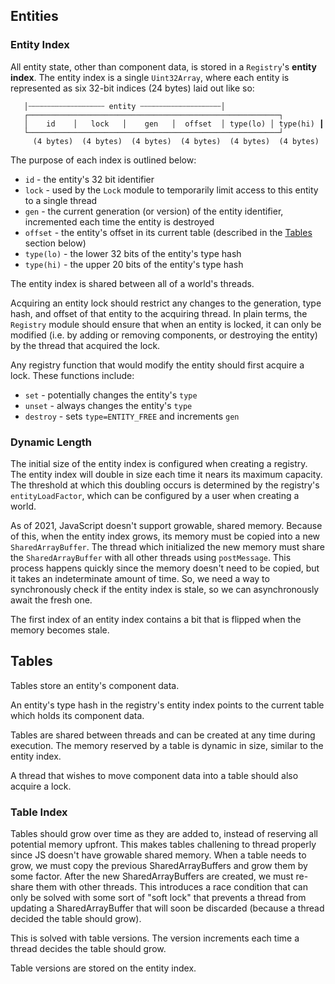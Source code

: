 ## Entities

### Entity Index

All entity state, other than component data, is stored in a `Registry`'s **entity index**. The entity index is a single `Uint32Array`, where each entity is represented as six 32-bit indices (24 bytes) laid out like so:

```
   │┄┄┄┄┄┄┄┄┄┄┄┄┄┄┄┄┄ entity ┄┄┄┄┄┄┄┄┄┄┄┄┄┄┄┄┄┄│
   ┌────────────────────────────────────────────────────────┐
   │    id    │   lock   │    gen   │  offset  │ type(lo) │ type(hi) ┃
   └────────────────────────────────────────────────────────┘
     (4 bytes)  (4 bytes)  (4 bytes)  (4 bytes)  (4 bytes)  (4 bytes)
```

The purpose of each index is outlined below:

- `id` - the entity's 32 bit identifier
- `lock` - used by the `Lock` module to temporarily limit access to this entity to a single thread
- `gen` - the current generation (or version) of the entity identifier, incremented each time the entity is destroyed
- `offset` - the entity's offset in its current table (described in the [Tables](#Tables) section below)
- `type(lo)` - the lower 32 bits of the entity's type hash
- `type(hi)` - the upper 20 bits of the entity's type hash

The entity index is shared between all of a world's threads.

Acquiring an entity lock should restrict any changes to the generation, type hash, and offset of that entity to the acquiring thread. In plain terms, the `Registry` module should ensure that when an entity is locked, it can only be modified (i.e. by adding or removing components, or destroying the entity) by the thread that acquired the lock.

Any registry function that would modify the entity should first acquire a lock. These functions include:

- `set` - potentially changes the entity's `type`
- `unset` - always changes the entity's `type`
- `destroy` - sets `type=ENTITY_FREE` and increments `gen`

### Dynamic Length

The initial size of the entity index is configured when creating a registry. The entity index will double in size each time it nears its maximum capacity. The threshold at which this doubling occurs is determined by the registry's `entityLoadFactor`, which can be configured by a user when creating a world.

As of 2021, JavaScript doesn't support growable, shared memory. Because of this, when the entity index grows, its memory must be copied into a new `SharedArrayBuffer`. The thread which initialized the new memory must share the `SharedArrayBuffer` with all other threads using `postMessage`. This process happens quickly since the memory doesn't need to be copied, but it takes an indeterminate amount of time. So, we need a way to synchronously check if the entity index is stale, so we can asynchronously await the fresh one.

The first index of an entity index contains a bit that is flipped when the memory becomes stale.

## Tables

Tables store an entity's component data.

An entity's type hash in the registry's entity index points to the current table which holds its component data.

Tables are shared between threads and can be created at any time during execution. The memory reserved by a table is dynamic in size, similar to the entity index.

A thread that wishes to move component data into a table should also acquire a lock.

### Table Index

Tables should grow over time as they are added to, instead of reserving all potential memory upfront. This makes tables challening to thread properly since JS doesn't have growable shared memory.
When a table needs to grow, we must copy the previous SharedArrayBuffers and grow them by some factor. After the new
SharedArrayBuffers are created, we must re-share them with other threads. This introduces a race condition
that can only be solved with some sort of "soft lock" that prevents a thread from updating a SharedArrayBuffer that
will soon be discarded (because a thread decided the table should grow).

This is solved with table versions. The version increments each time a thread decides the table should grow.

Table versions are stored on the entity index.
